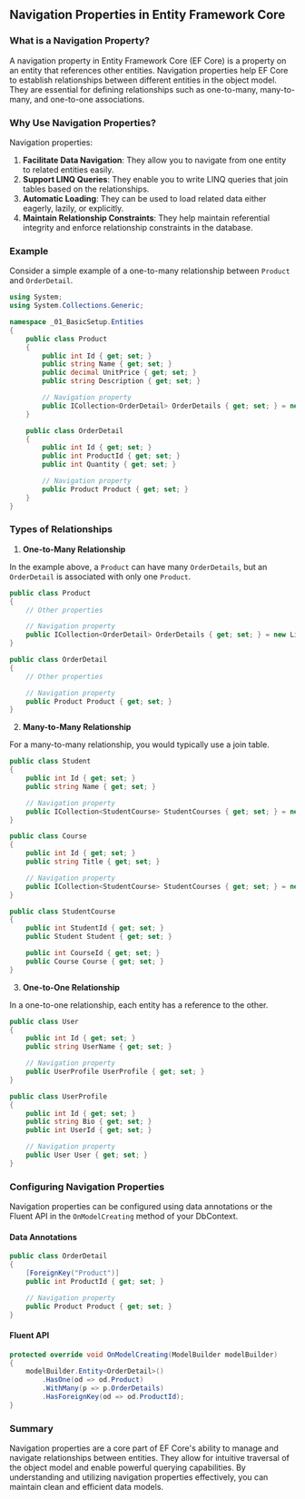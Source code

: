 ## Navigation Properties in Entity Framework Core

### What is a Navigation Property?

A navigation property in Entity Framework Core (EF Core) is a property on an entity that references other entities. Navigation properties help EF Core to establish relationships between different entities in the object model. They are essential for defining relationships such as one-to-many, many-to-many, and one-to-one associations.

### Why Use Navigation Properties?

Navigation properties:
1. **Facilitate Data Navigation**: They allow you to navigate from one entity to related entities easily.
2. **Support LINQ Queries**: They enable you to write LINQ queries that join tables based on the relationships.
3. **Automatic Loading**: They can be used to load related data either eagerly, lazily, or explicitly.
4. **Maintain Relationship Constraints**: They help maintain referential integrity and enforce relationship constraints in the database.

### Example

Consider a simple example of a one-to-many relationship between `Product` and `OrderDetail`.

```csharp
using System;
using System.Collections.Generic;

namespace _01_BasicSetup.Entities
{
    public class Product
    {
        public int Id { get; set; }
        public string Name { get; set; }
        public decimal UnitPrice { get; set; }
        public string Description { get; set; }

        // Navigation property
        public ICollection<OrderDetail> OrderDetails { get; set; } = new List<OrderDetail>();
    }

    public class OrderDetail
    {
        public int Id { get; set; }
        public int ProductId { get; set; }
        public int Quantity { get; set; }

        // Navigation property
        public Product Product { get; set; }
    }
}
```

### Types of Relationships

1. **One-to-Many Relationship**

In the example above, a `Product` can have many `OrderDetails`, but an `OrderDetail` is associated with only one `Product`.

```csharp
public class Product
{
    // Other properties

    // Navigation property
    public ICollection<OrderDetail> OrderDetails { get; set; } = new List<OrderDetail>();
}

public class OrderDetail
{
    // Other properties

    // Navigation property
    public Product Product { get; set; }
}
```

2. **Many-to-Many Relationship**

For a many-to-many relationship, you would typically use a join table.

```csharp
public class Student
{
    public int Id { get; set; }
    public string Name { get; set; }

    // Navigation property
    public ICollection<StudentCourse> StudentCourses { get; set; } = new List<StudentCourse>();
}

public class Course
{
    public int Id { get; set; }
    public string Title { get; set; }

    // Navigation property
    public ICollection<StudentCourse> StudentCourses { get; set; } = new List<StudentCourse>();
}

public class StudentCourse
{
    public int StudentId { get; set; }
    public Student Student { get; set; }

    public int CourseId { get; set; }
    public Course Course { get; set; }
}
```

3. **One-to-One Relationship**

In a one-to-one relationship, each entity has a reference to the other.

```csharp
public class User
{
    public int Id { get; set; }
    public string UserName { get; set; }

    // Navigation property
    public UserProfile UserProfile { get; set; }
}

public class UserProfile
{
    public int Id { get; set; }
    public string Bio { get; set; }
    public int UserId { get; set; }

    // Navigation property
    public User User { get; set; }
}
```

### Configuring Navigation Properties

Navigation properties can be configured using data annotations or the Fluent API in the `OnModelCreating` method of your DbContext.

#### Data Annotations

```csharp
public class OrderDetail
{
    [ForeignKey("Product")]
    public int ProductId { get; set; }

    // Navigation property
    public Product Product { get; set; }
}
```

#### Fluent API

```csharp
protected override void OnModelCreating(ModelBuilder modelBuilder)
{
    modelBuilder.Entity<OrderDetail>()
        .HasOne(od => od.Product)
        .WithMany(p => p.OrderDetails)
        .HasForeignKey(od => od.ProductId);
}
```

### Summary

Navigation properties are a core part of EF Core's ability to manage and navigate relationships between entities. They allow for intuitive traversal of the object model and enable powerful querying capabilities. By understanding and utilizing navigation properties effectively, you can maintain clean and efficient data models.
